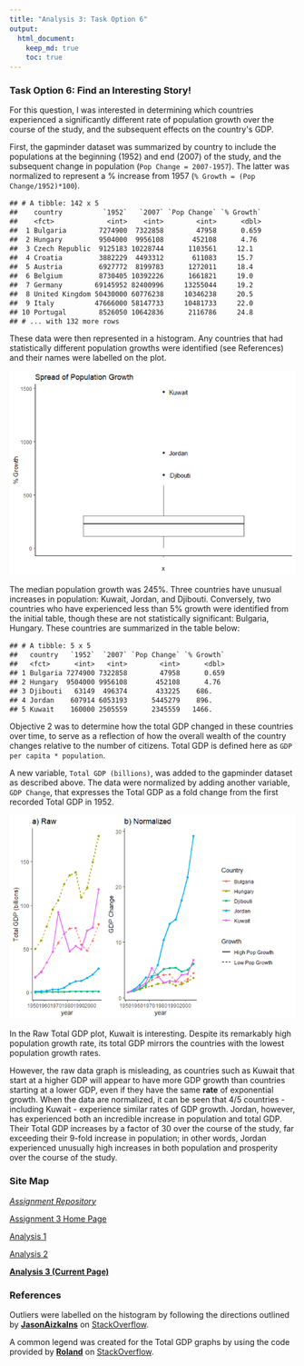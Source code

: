 ```yaml
---
title: "Analysis 3: Task Option 6"
output: 
  html_document:
    keep_md: true
    toc: true
---
```






### Task Option 6: Find an Interesting Story!

For this question, I was interested in determining which countries experienced a significantly different rate of population growth over the course of the study, and the subsequent effects on the country's GDP.

First, the gapminder dataset was summarized by country to include the populations at the beginning (1952) and end (2007) of the study, and the subsequent change in population (`Pop Change = 2007-1957`). The latter was normalized to represent a % increase from 1957 (`% Growth = (Pop Change/1952)*100`).


```
## # A tibble: 142 x 5
##    country          `1952`   `2007` `Pop Change` `% Growth`
##    <fct>             <int>    <int>        <int>      <dbl>
##  1 Bulgaria        7274900  7322858        47958      0.659
##  2 Hungary         9504000  9956108       452108      4.76 
##  3 Czech Republic  9125183 10228744      1103561     12.1  
##  4 Croatia         3882229  4493312       611083     15.7  
##  5 Austria         6927772  8199783      1272011     18.4  
##  6 Belgium         8730405 10392226      1661821     19.0  
##  7 Germany        69145952 82400996     13255044     19.2  
##  8 United Kingdom 50430000 60776238     10346238     20.5  
##  9 Italy          47666000 58147733     10481733     22.0  
## 10 Portugal        8526050 10642836      2116786     24.8  
## # ... with 132 more rows
```

These data were then represented in a histogram. Any countries that had statistically different population growths were identified (see References) and their names were labelled on the plot.

![](hw03_3_files/figure-html/unnamed-chunk-2-1.png)<!-- -->

The median population growth was 245%. Three countries have unusual increases in population: Kuwait, Jordan, and Djibouti. Conversely, two countries who have experienced less than 5% growth were identified from the initial table, though these are not statistically significant: Bulgaria, Hungary. These countries are summarized in the table below:


```
## # A tibble: 5 x 5
##   country   `1952`  `2007` `Pop Change` `% Growth`
##   <fct>      <int>   <int>        <int>      <dbl>
## 1 Bulgaria 7274900 7322858        47958      0.659
## 2 Hungary  9504000 9956108       452108      4.76 
## 3 Djibouti   63149  496374       433225    686.   
## 4 Jordan    607914 6053193      5445279    896.   
## 5 Kuwait    160000 2505559      2345559   1466.
```

Objective 2 was to determine how the total GDP changed in these countries over time, to serve as a reflection of how the overall wealth of the country changes relative to the number of citizens. Total GDP is defined here as `GDP per capita * population`.

A new variable, `Total GDP (billions)`, was added to the gapminder dataset as described above. The data were normalized by adding another variable, `GDP Change`, that expresses the Total GDP as a fold change from the first recorded Total GDP in 1952.



![](hw03_3_files/figure-html/unnamed-chunk-5-1.png)<!-- -->

In the Raw Total GDP plot, Kuwait is interesting. Despite its remarkably high population growth rate, its total GDP mirrors the countries with the lowest population growth rates.

However, the raw data graph is misleading, as countries such as Kuwait that start at a higher GDP will appear to have more GDP growth than countries starting at a lower GDP, even if they have the same **rate** of exponential growth. When the data are normalized, it can be seen that 4/5 countries - including Kuwait - experience similar rates of GDP growth. Jordan, however, has experienced both an incredible increase in population and total GDP. Their Total GDP increases by a factor of 30 over the course of the study, far exceeding their 9-fold increase in population; in other words, Jordan experienced unusually high increases in both population and prosperity over the course of the study. 


### Site Map

*[Assignment Repository](https://armetcal.github.io/html_hw)*

[Assignment 3 Home Page](https://armetcal.github.io/html_hw/hw03)

[Analysis 1](https://armetcal.github.io/html_hw/hw03/hw03.html)

[Analysis 2](https://armetcal.github.io/html_hw/hw03/hw03_2.html)

**[Analysis 3 (Current Page)](https://armetcal.github.io/html_hw/hw03/hw03_3.html)**


### References

Outliers were labelled on the histogram by following the directions outlined by **[JasonAizkalns](https://stackoverflow.com/users/2572423/jasonaizkalns)** on [StackOverflow](https://stackoverflow.com/questions/33524669/labeling-outliers-of-boxplots-in-r).

A common legend was created for the Total GDP graphs by using the code provided by **[Roland](https://stackoverflow.com/users/1412059/roland)** on [StackOverflow](https://stackoverflow.com/questions/13649473/add-a-common-legend-for-combined-ggplots).
